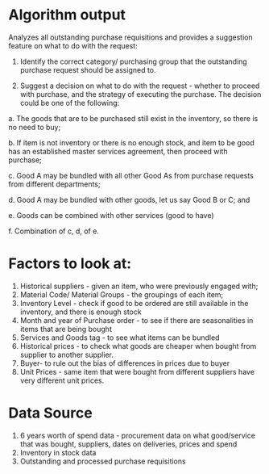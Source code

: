 # Algorithm output
Analyzes all outstanding purchase requisitions and provides a suggestion feature on what to do with the request:

1. Identify the correct category/ purchasing group that the outstanding purchase request should be assigned to.

2. Suggest a decision on what to do with the request - whether to proceed with purchase, and the strategy of executing the purchase. The decision could be one of the following:

  a. The goods that are to be purchased still exist in the inventory, so there is no need to buy;
  
  b. If item is not inventory or there is no enough stock, and item to be good has an established master services agreement, then proceed with purchase;
  
  c. Good A may be bundled with all other Good As from purchase requests from different departments;
  
  d. Good A may be bundled with other goods, let us say Good B or C; and
  
  e. Goods can be combined with other services (good to have)
  
  f. Combination of c, d, of e.


# Factors to look at:
1. Historical suppliers - given an item, who were previously engaged with;
2. Material Code/ Material Groups - the groupings of each item;
3. Inventory Level - check if good to be ordered are still available in the inventory, and there is enough stock
4. Month and year of Purchase order - to see if there are seasonalities in items that are being bought
5. Services and Goods tag - to see what items can be bundled
6. Historical prices - to check what goods are cheaper when bought from supplier to another supplier.
7. Buyer- to rule out the bias of differences in prices due to buyer 
8. Unit Prices - same item that were bought from different suppliers have very different unit prices.

# Data Source
1. 6 years worth of spend data - procurement data on what good/service that was bought, suppliers, dates on deliveries, prices and spend
2. Inventory in stock data
3. Outstanding and processed purchase requisitions 


